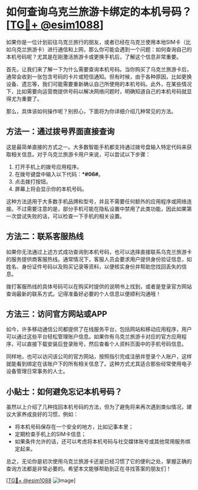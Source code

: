 # 如何查询乌克兰旅游卡绑定的本机号码？[[TG💪+ @esim1088](https://t.me/s/esim1088)]

如果你是一位计划前往乌克兰旅行的朋友，或者已经在乌克兰使用本地SIM卡（比如乌克兰旅游卡）进行通信和上网，那么你可能会遇到一个问题：如何查询自己的本机号码呢？尤其是在刚激活旅游卡或更换手机后，了解这个信息非常重要。

首先，让我们来了解一下为什么需要查询本机号码。当你购买了乌克兰旅游卡后，通常会收到一张包含号码的卡片或短信通知。但有时候，由于各种原因，比如更换设备、遗忘等，我们可能需要重新确认自己所使用的本机号码。此外，在某些情况下，比如需要向运营商提供号码以解决网络问题时，明确知道自己的本机号码就显得尤为重要了。

那么，具体该如何操作呢？别担心，下面将为你详细介绍几种常见的方法。

## 方法一：通过拨号界面直接查询

这是最简单直接的方式之一。大多数智能手机都支持通过拨号盘输入特定代码来获取相关信息。对于乌克兰旅游卡用户来说，可以尝试以下步骤：

1. 打开手机上的拨号应用程序。
2. 在拨号键盘中输入以下代码：**\*#06#**。
3. 点击拨打按钮。
4. 屏幕上将会显示你的本机号码。

这种方法适用于大多数手机品牌和型号，并且不需要任何额外的应用程序或网络连接。不过需要注意的是，部分手机可能在隐私设置中禁用了此类功能，因此如果第一次尝试失败的话，可以检查一下手机的相关设置。

## 方法二：联系客服热线

如果你无法通过上述方式成功查询到本机号码，也可以选择直接联系乌克兰旅游卡的服务提供商客服热线。通常情况下，客服人员会要求用户提供身份验证信息，如姓名、身份证件号码以及购买记录等资料，以便核实身份并帮助您找回丢失的信息。

拨打客服热线的具体号码可以在购买时提供的说明书上找到，或者是登录官方网站查询最新的联系方式。记得准备好必要的个人信息以便顺利沟通哦！

## 方法三：访问官方网站或APP

如今，许多移动通信公司都提供了在线服务平台，包括网站和移动应用程序，用户可以通过这些平台轻松管理账户信息。如果你有乌克兰旅游卡对应的官方应用程序，可以直接下载安装后登录账号，然后查看个人资料页面中的手机号码信息。

同样地，也可以访问该公司的官方网站，按照指引完成注册并登录个人账户，这样就能看到绑定在该账户下的所有相关信息了。这种方式尤其适合那些经常使用电子设备管理日常事务的人士。

## 小贴士：如何避免忘记本机号码？

虽然以上介绍了几种找回本机号码的方法，但为了避免将来再次遇到类似情况，建议大家养成良好的习惯，例如：
- 将本机号码保存在一个安全的地方，比如记事本里；
- 定期检查手机上的SIM卡信息；
- 如果条件允许的话，还可以考虑将本机号码与社交媒体账号或其他常用服务绑定起来。

总之，无论你是初次使用乌克兰旅游卡还是已经习惯了它的便利之处，掌握正确的查询方法都是非常必要的。希望本文能够帮助到正在寻找答案的朋友们！

[[TG💪+ @esim1088](https://t.me/s/esim1088) ![Image](https://i.postimg.cc/4NQfJmqS/Snipaste-2025-05-13-00-14-12.png)]